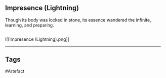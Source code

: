 ## Impresence (Lightning)
Though its body was locked in stone,
its essence wandered the infinite,
learning, and preparing.
## 
![[Impresence (Lightning).png]]

---
## Tags
#Artefact